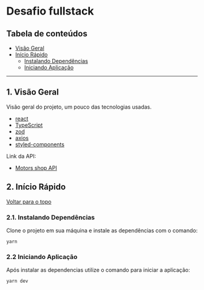 # Desafio fullstack

## Tabela de conteúdos

- [Visão Geral](#1-visão-geral)
- [Início Rápido](#2-início-rápido)
  - [Instalando Dependências](#21-instalando-dependências)
  - [Iniciando Aplicação](#22-Iniciando-Aplicação)

---

## 1. Visão Geral

Visão geral do projeto, um pouco das tecnologias usadas.

- [react](https://react.dev/)
- [TypeScript](https://www.typescriptlang.org/)
- [zod](https://zod.dev/)
- [axios](https://axios-http.com/docs/intro)
- [styled-components](https://styled-components.com/docs/basics#installation)

Link da API:
- [Motors shop API](https://github.com/wise-goats/motors-shop-api)

## 2. Início Rápido

[ Voltar para o topo ](#tabela-de-conteúdos)

### 2.1. Instalando Dependências

Clone o projeto em sua máquina e instale as dependências com o comando:

```shell
yarn
```

### 2.2 Iniciando Aplicação

Após instalar as dependencias utilize o comando para iniciar a aplicação:

```shell
yarn dev
```
